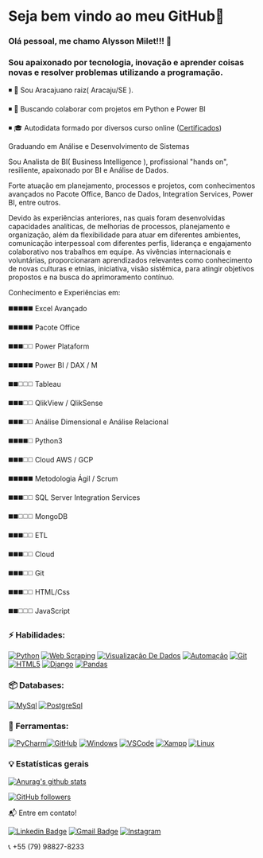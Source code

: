 # Seja bem vindo ao meu GitHub🚀

### Olá pessoal, me chamo Alysson Milet!!!  👋
### Sou apaixonado por tecnologia, inovação e aprender coisas novas e resolver problemas utilizando a programação.
◾ 📌 Sou Aracajuano raiz( Aracaju/SE ).

◾ 💬 Buscando colaborar com projetos em Python e Power BI

◾ 🎓 Autodidata formado por diversos curso online ([Certificados](https://github.com/alyssonmilet/Certificados))


Graduando em Análise e Desenvolvimento de Sistemas

Sou Analista de BI( Business Intelligence ), profissional "hands on", resiliente, apaixonado por BI e Análise de Dados.

Forte atuação em planejamento, processos e projetos, com conhecimentos avançados no Pacote Office, Banco de Dados, Integration Services, Power BI, entre outros.

Devido às experiências anteriores, nas quais foram desenvolvidas capacidades analíticas, de melhorias de processos, planejamento e organização, além da flexibilidade para atuar em diferentes ambientes, comunicação interpessoal com diferentes perfis, liderança e engajamento colaborativo nos trabalhos em equipe. As vivências internacionais e voluntárias, proporcionaram aprendizados relevantes como conhecimento de novas culturas e etnias, iniciativa, visão sistêmica, para atingir objetivos propostos e na busca do aprimoramento contínuo.

Conhecimento e Experiências em:

◼️◼️◼️◼️◼️ Excel Avançado

◼️◼️◼️◼️◼️ Pacote Office

◼️◼️◼️◻️◻️ Power Plataform

◼️◼️◼️◼️◼️ Power BI / DAX / M

◼️◼️◻️◻️◻️ Tableau

◼️◼️◼️◻️◻️ QlikView / QlikSense

◼️◼️◼️◻️◻️ Análise Dimensional e Análise Relacional

◼️◼️◼️◼️◻️ Python3

◼️◼️◼️◻️◻️ Cloud AWS / GCP

◼️◼️◼️◼️◼️ Metodologia Ágil / Scrum

◼️◼️◼️◻️◻️ SQL Server Integration Services

◼️◼️◻️◻️◻️ MongoDB

◼️◼️◼️◻️◻️ ETL

◼️◼️◼️◻️◻️ Cloud

◼️◼️◼️◻️◻️ Git

◼️◼️◼️◻️◻️ HTML/Css

◼️◼️◻️◻️◻️ JavaScript






### ⚡ Habilidades:

[![Python](https://camo.githubusercontent.com/b48b6578442b6bd01b431da22b8f1e7d32f18934a012d18f712116976e881202/68747470733a2f2f696d672e736869656c64732e696f2f62616467652f2d507974686f6e2d3337373641423f266c6f676f3d507974686f6e266c6f676f436f6c6f723d464646464646)](https://camo.githubusercontent.com/b48b6578442b6bd01b431da22b8f1e7d32f18934a012d18f712116976e881202/68747470733a2f2f696d672e736869656c64732e696f2f62616467652f2d507974686f6e2d3337373641423f266c6f676f3d507974686f6e266c6f676f436f6c6f723d464646464646) [![Web Scraping](https://camo.githubusercontent.com/ecab41e6175d935cae582550b6aa93e2ec568db39978c68f74e33f2b296b2192/68747470733a2f2f696d672e736869656c64732e696f2f62616467652f2d5765622532305363726170696e672d3337373641423f266c6f676f436f6c6f723d464646464646)](https://camo.githubusercontent.com/ecab41e6175d935cae582550b6aa93e2ec568db39978c68f74e33f2b296b2192/68747470733a2f2f696d672e736869656c64732e696f2f62616467652f2d5765622532305363726170696e672d3337373641423f266c6f676f436f6c6f723d464646464646) [![Visualização De Dados](https://camo.githubusercontent.com/7e1ac82b674e3930d9aec947096b5b1d8a6cbd76d15f3abbd72f051bb45f6da8/68747470733a2f2f696d672e736869656c64732e696f2f62616467652f2d56697375616c697a612543332541372543332541336f25323044652532304461646f732d3337373641423f266c6f676f436f6c6f723d464646464646)](https://camo.githubusercontent.com/7e1ac82b674e3930d9aec947096b5b1d8a6cbd76d15f3abbd72f051bb45f6da8/68747470733a2f2f696d672e736869656c64732e696f2f62616467652f2d56697375616c697a612543332541372543332541336f25323044652532304461646f732d3337373641423f266c6f676f436f6c6f723d464646464646) [![Automação](https://camo.githubusercontent.com/7040f0e10561813369251dbc0dbb1d79ab022662fa1bc14be4998ac56b005f36/68747470733a2f2f696d672e736869656c64732e696f2f62616467652f2d4175746f6d612543332541372543332541336f2d3337373641423f266c6f676f436f6c6f723d464646464646)](https://camo.githubusercontent.com/7040f0e10561813369251dbc0dbb1d79ab022662fa1bc14be4998ac56b005f36/68747470733a2f2f696d672e736869656c64732e696f2f62616467652f2d4175746f6d612543332541372543332541336f2d3337373641423f266c6f676f436f6c6f723d464646464646) [![Git](https://camo.githubusercontent.com/722b3eed436e9cf01107d48c5d91af4d26095f89de4252826aa3211e1d28559f/68747470733a2f2f696d672e736869656c64732e696f2f62616467652f2d4769742d4630353033323f266c6f676f3d676974266c6f676f436f6c6f723d464646464646)](https://camo.githubusercontent.com/722b3eed436e9cf01107d48c5d91af4d26095f89de4252826aa3211e1d28559f/68747470733a2f2f696d672e736869656c64732e696f2f62616467652f2d4769742d4630353033323f266c6f676f3d676974266c6f676f436f6c6f723d464646464646) [![HTML5](https://camo.githubusercontent.com/269f27474e31fa88c5cc25a57b3bce9b9bd087c1e4131151cc7d2da21bc328cb/68747470733a2f2f696d672e736869656c64732e696f2f62616467652f2d48544d4c352d4533344632363f266c6f676f3d48544d4c35266c6f676f436f6c6f723d464646464646)](https://camo.githubusercontent.com/269f27474e31fa88c5cc25a57b3bce9b9bd087c1e4131151cc7d2da21bc328cb/68747470733a2f2f696d672e736869656c64732e696f2f62616467652f2d48544d4c352d4533344632363f266c6f676f3d48544d4c35266c6f676f436f6c6f723d464646464646) [![Django](https://camo.githubusercontent.com/371a7562caa205f2fa701e625b8954a64f7ecaf999a4da0a4a88fd93d85c5628/68747470733a2f2f696d672e736869656c64732e696f2f62616467652f2d446a616e676f2d3039324532303f266c6f676f3d446a616e676f266c6f676f436f6c6f723d464646464646)](https://camo.githubusercontent.com/371a7562caa205f2fa701e625b8954a64f7ecaf999a4da0a4a88fd93d85c5628/68747470733a2f2f696d672e736869656c64732e696f2f62616467652f2d446a616e676f2d3039324532303f266c6f676f3d446a616e676f266c6f676f436f6c6f723d464646464646) [![Pandas](https://camo.githubusercontent.com/71a9018b52fd4c7677984d8fbf50d983766d378429ea3cacc526c7239bd8e486/68747470733a2f2f696d672e736869656c64732e696f2f62616467652f2d50616e6461732d3135303435383f266c6f676f3d50616e646173266c6f676f436f6c6f723d464646464646)](https://camo.githubusercontent.com/71a9018b52fd4c7677984d8fbf50d983766d378429ea3cacc526c7239bd8e486/68747470733a2f2f696d672e736869656c64732e696f2f62616467652f2d50616e6461732d3135303435383f266c6f676f3d50616e646173266c6f676f436f6c6f723d464646464646)

### 📦 Databases:

 [![MySql](https://camo.githubusercontent.com/4f93039d5c6915df077ecd3fdab45e4849ea944d686cdb577b1cba2e0dcfcc18/68747470733a2f2f696d672e736869656c64732e696f2f62616467652f2d4d7953716c2d3030334235373f266c6f676f3d4d7953514c266c6f676f436f6c6f723d464646464646)](https://camo.githubusercontent.com/4f93039d5c6915df077ecd3fdab45e4849ea944d686cdb577b1cba2e0dcfcc18/68747470733a2f2f696d672e736869656c64732e696f2f62616467652f2d4d7953716c2d3030334235373f266c6f676f3d4d7953514c266c6f676f436f6c6f723d464646464646) [![PostgreSql](https://camo.githubusercontent.com/536da777574e0409da6eddcd0e098ea333daa6fc418e5b7d74a96827cf03fab8/68747470733a2f2f696d672e736869656c64732e696f2f62616467652f2d506f737467726553716c2d3333363739313f266c6f676f3d706f737467726573716c266c6f676f436f6c6f723d464646464646)](https://camo.githubusercontent.com/536da777574e0409da6eddcd0e098ea333daa6fc418e5b7d74a96827cf03fab8/68747470733a2f2f696d672e736869656c64732e696f2f62616467652f2d506f737467726553716c2d3333363739313f266c6f676f3d706f737467726573716c266c6f676f436f6c6f723d464646464646) 

### 🧰 Ferramentas:

[![PyCharm](https://camo.githubusercontent.com/d91ea087b50dccc79db633d2c7ca07674dbbeabd136da7964f8baee4e408f4ac/68747470733a2f2f696d672e736869656c64732e696f2f62616467652f2d5079436861726d2d3138313731373f266c6f676f3d5079436861726d266c6f676f436f6c6f723d464646464646)](https://camo.githubusercontent.com/d91ea087b50dccc79db633d2c7ca07674dbbeabd136da7964f8baee4e408f4ac/68747470733a2f2f696d672e736869656c64732e696f2f62616467652f2d5079436861726d2d3138313731373f266c6f676f3d5079436861726d266c6f676f436f6c6f723d464646464646)[![GitHub](https://camo.githubusercontent.com/59a8c5aa4b58bba625bbb5fa448866bbd9a24a0d261002db8ddc6ca9ca5a0ae2/68747470733a2f2f696d672e736869656c64732e696f2f62616467652f2d4769744875622d3138313731373f266c6f676f3d476974487562266c6f676f436f6c6f723d464646464646)](https://camo.githubusercontent.com/59a8c5aa4b58bba625bbb5fa448866bbd9a24a0d261002db8ddc6ca9ca5a0ae2/68747470733a2f2f696d672e736869656c64732e696f2f62616467652f2d4769744875622d3138313731373f266c6f676f3d476974487562266c6f676f436f6c6f723d464646464646) [![Windows](https://camo.githubusercontent.com/c99c5c1e2b0441d15f05924226ce0cfd7d9880960fd66b15469ee761ed8a6b7c/68747470733a2f2f696d672e736869656c64732e696f2f62616467652f2d57696e646f77732d3030373844363f266c6f676f3d57696e646f7773266c6f676f436f6c6f723d464646464646)](https://camo.githubusercontent.com/c99c5c1e2b0441d15f05924226ce0cfd7d9880960fd66b15469ee761ed8a6b7c/68747470733a2f2f696d672e736869656c64732e696f2f62616467652f2d57696e646f77732d3030373844363f266c6f676f3d57696e646f7773266c6f676f436f6c6f723d464646464646) [![VSCode](https://camo.githubusercontent.com/1bebed34ef8cba16143fcff8a76a2018ca09c8192400743068b4fcf52833597e/68747470733a2f2f696d672e736869656c64732e696f2f62616467652f2d5653436f64652d3030374143433f266c6f676f3d56697375616c25323053747564696f253230436f6465266c6f676f436f6c6f723d464646464646)](https://camo.githubusercontent.com/1bebed34ef8cba16143fcff8a76a2018ca09c8192400743068b4fcf52833597e/68747470733a2f2f696d672e736869656c64732e696f2f62616467652f2d5653436f64652d3030374143433f266c6f676f3d56697375616c25323053747564696f253230436f6465266c6f676f436f6c6f723d464646464646) [![Xampp](https://camo.githubusercontent.com/6eb855cbc16c27ef0d63bc505bade1228ea7ba85a183265cbd7898fdbd630dbe/68747470733a2f2f696d672e736869656c64732e696f2f62616467652f2d58414d50502d4642374132343f266c6f676f3d58414d5050266c6f676f436f6c6f723d464646464646)](https://camo.githubusercontent.com/6eb855cbc16c27ef0d63bc505bade1228ea7ba85a183265cbd7898fdbd630dbe/68747470733a2f2f696d672e736869656c64732e696f2f62616467652f2d58414d50502d4642374132343f266c6f676f3d58414d5050266c6f676f436f6c6f723d464646464646) [![Linux](https://camo.githubusercontent.com/fbd8d86c74a23531e839d8ed19c585d68895cbf1df85febe155ced614bcee364/68747470733a2f2f696d672e736869656c64732e696f2f62616467652f2d4c696e75782d4643433632343f266c6f676f3d4c696e7578266c6f676f436f6c6f723d464646464646)](https://camo.githubusercontent.com/fbd8d86c74a23531e839d8ed19c585d68895cbf1df85febe155ced614bcee364/68747470733a2f2f696d672e736869656c64732e696f2f62616467652f2d4c696e75782d4643433632343f266c6f676f3d4c696e7578266c6f676f436f6c6f723d464646464646)



### 💡 Estatísticas gerais

[![Anurag's github stats](https://github-readme-stats.vercel.app/api?username=alyssonmilet&theme=blue-green)](https://github.com/alyssonmilet/github-readme-stats)

[![GitHub followers](https://img.shields.io/github/followers/alyssonmilet.svg?style=social&label=Follow&maxAge=2592000)](https://github.com/alyssonmilet?tab=followers)



📬 Entre em contato!

[![Linkedin Badge](https://camo.githubusercontent.com/975dc7c03d5728b21d58a849a3d177bb1255a1cfd2a252f6443f0dc79b7d70d3/68747470733a2f2f696d672e736869656c64732e696f2f62616467652f2d4c696e6b6564496e2d626c75653f7374796c653d666c61742d737175617265266c6f676f3d4c696e6b6564696e266c6f676f436f6c6f723d7768697465266c696e6b3d68747470733a2f2f6c696e6b6564696e2e636f6d2f696e2f6272756e6f6c75697373)](https://www.linkedin.com/in/alysson-milet/) [![Gmail Badge](https://img.shields.io/badge/-alyssonmilet@yahoo.com.br-c14438?style=flat-square&logo=Yahoo&logoColor=white&link=mailto:alyssonmilet@yahoo.com.br)](mailto:alyssonmilet@yahoo.com.br) [![Instagram](https://camo.githubusercontent.com/8224f30b19e104d6395ee900705e609826cadd6b23bb393071763c0943696ae3/68747470733a2f2f696d672e736869656c64732e696f2f62616467652f2d496e7374616772616d2d4534343035463f266c6f676f3d496e7374616772616d266c6f676f436f6c6f723d464646464646)](https://www.instagram.com/alysson.danymilet/)

📞 +55 (79) 98827-8233
